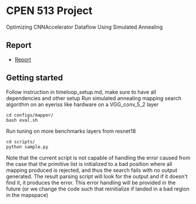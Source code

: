 # CPEN 513 Project
Optimizing CNNAccelerator Dataflow Using Simulated Annealing

## Report
* [Report](project_report.pdf)

## Getting started
Follow instruction in timeloop_setup.md, make sure to have all dependencies and other setup
Run simulated annealing mapping search algorithm on an eyeriss like hardware on a VGG_conv_5_2 layer
```
cd configs/mapper/
bash eval.sh
```

Run tuning on more benchmarks layers from resnet18
```
cd scripts/
python sample.py
```
Note that the current script is not capable of handling the error caused from the case that the primitive list is initialized to a bad position where all mapping produced is rejected, and thus the search fails with no output generated. The result parsing script will look for the output and if it doesn't find it, it produces the error. This error handling will be provided in the future (or we change the code such that reinitialize if landed in a bad region in the mapspace)